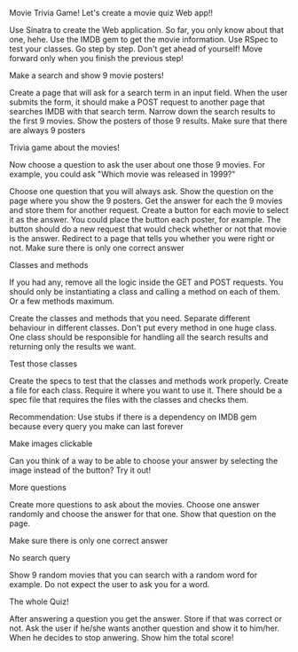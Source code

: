 Movie Trivia Game!
Let's create a movie quiz Web app!!

Use Sinatra to create the Web application. So far, you only know about that one, hehe.
Use the IMDB gem to get the movie information.
Use RSpec to test your classes.
Go step by step. Don't get ahead of yourself! Move forward only when you finish the previous step!

Make a search and show 9 movie posters!

Create a page that will ask for a search term in an input field.
When the user submits the form, it should make a POST request to another page that searches IMDB with that search term.
Narrow down the search results to the first 9 movies.
Show the posters of those 9 results.
Make sure that there are always 9 posters

Trivia game about the movies!

Now choose a question to ask the user about one those 9 movies. For example, you could ask "Which movie was released in 1999?"

Choose one question that you will always ask.
Show the question on the page where you show the 9 posters.
Get the answer for each the 9 movies and store them for another request.
Create a button for each movie to select it as the answer. You could place the button each poster, for example.
The button should do a new request that would check whether or not that movie is the answer.
Redirect to a page that tells you whether you were right or not.
Make sure there is only one correct answer

Classes and methods

If you had any, remove all the logic inside the GET and POST requests. You should only be instantiating a class and calling a method on each of them. Or a few methods maximum.

Create the classes and methods that you need. Separate different behaviour in different classes. Don't put every method in one huge class. One class should be responsible for handling all the search results and returning only the results we want.

Test those classes

Create the specs to test that the classes and methods work properly. Create a file for each class. Require it where you want to use it. There should be a spec file that requires the files with the classes and checks them.

Recommendation: Use stubs if there is a dependency on IMDB gem because every query you make can last forever

Make images clickable

Can you think of a way to be able to choose your answer by selecting the image instead of the button? Try it out!

More questions

Create more questions to ask about the movies. Choose one answer randomly and choose the answer for that one. Show that question on the page.

Make sure there is only one correct answer

No search query

Show 9 random movies that you can search with a random word for example. Do not expect the user to ask you for a word.

The whole Quiz!

After answering a question you get the answer. Store if that was correct or not. Ask the user if he/she wants another question and show it to him/her. When he decides to stop anwering. Show him the total score!